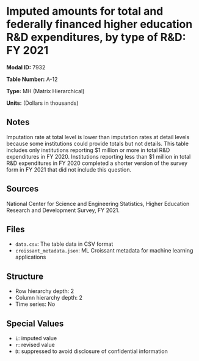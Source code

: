 # Imputed amounts for total and federally financed higher education R&D expenditures, by type of R&D: FY 2021

**Modal ID:** 7932

**Table Number:** A-12

**Type:** MH (Matrix Hierarchical)

**Units:** (Dollars in thousands)

## Notes

Imputation rate at total level is lower than imputation rates at detail levels because some institutions could provide totals but not details. This table includes only institutions reporting $1 million or more in total R&D expenditures in FY 2020. Institutions reporting less than $1 million in total R&D expenditures in FY 2020 completed a shorter version of the survey form in FY 2021 that did not include this question.

## Sources

National Center for Science and Engineering Statistics, Higher Education Research and Development Survey, FY 2021.

## Files

- `data.csv`: The table data in CSV format
- `croissant_metadata.json`: ML Croissant metadata for machine learning applications

## Structure

- Row hierarchy depth: 2
- Column hierarchy depth: 2
- Time series: No

## Special Values

- `i`: imputed value
- `r`: revised value
- `D`: suppressed to avoid disclosure of confidential information
